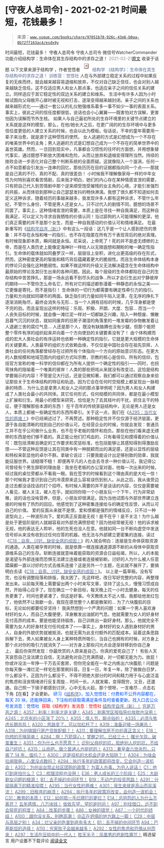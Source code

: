 # [守夜人总司令] - 2021-02-21 时间最短，花钱最多！

> 来源：[`www.yuque.com/books/share/97051b78-926c-43e6-b0aa-0b72ff163ac4/esdx9y`](https://www.yuque.com/books/share/97051b78-926c-43e6-b0aa-0b72ff163ac4/esdx9y)

<ne-p id="520f42f3293818f927861ebbd5b15da4_p_0" data-lake-id="520f42f3293818f927861ebbd5b15da4_p_0"><ne-text id="ub6354a22" style="color: rgb(51, 51, 51);">时间最短，花钱最多！</ne-text></ne-p> <ne-p id="49f6926be0663fbf214b72aaa2a55198" data-lake-id="49f6926be0663fbf214b72aaa2a55198"><ne-text id="ub7c2dcb2" ne-fontsize="14">守夜人总司令</ne-text></ne-p> <ne-p id="d8d913e795cba1b2224b5e2e4120ab5f" data-lake-id="d8d913e795cba1b2224b5e2e4120ab5f"><ne-text id="ue07be6a9" ne-fontsize="14" ne-bold="true" style="color: rgb(51, 51, 51);">守夜人总司令</ne-text></ne-p> <ne-p id="763128bd373159924adbfe2606e46f77" data-lake-id="763128bd373159924adbfe2606e46f77"><ne-text id="u38b1e03e" ne-fontsize="14" style="color: rgb(51, 51, 51);">微信号</ne-text><ne-text id="u7d8222ac" ne-fontsize="14" style="color: rgb(51, 51, 51);">WatcherCommander</ne-text></ne-p> <ne-p id="a28a842533c4bd36121793c3878bc842" data-lake-id="a28a842533c4bd36121793c3878bc842"><ne-text id="ub8083f3a" ne-fontsize="14" style="color: rgb(51, 51, 51);">功能介绍</ne-text><ne-text id="u7a4c56ec" ne-fontsize="14" style="color: rgb(51, 51, 51);">结构学：生命体在其生存结构中的求存之道！</ne-text></ne-p> <ne-p id="ea6e54560db787b95a7b182a6e706076" data-lake-id="ea6e54560db787b95a7b182a6e706076"><ne-text id="ua639af38" style="color: rgb(140, 140, 140);">2021-02-21</ne-text>[<ne-text id="uf3b89cd2" ne-fontsize="14">原文</ne-text>](https://mp.weixin.qq.com/s?__biz=MzAxNDk1NjI2Mw==&mid=2247486457&idx=1&sn=eeb75bb960d69dc988779ae59269bbc7&chksm=9b8a2871acfda167b33b3d9ec4219ed8e813a94502f5d9aee599b666c5ef71bc6fd3732c1c1e&scene=27#wechat_redirect&cpage=0)</ne-p> <ne-p id="5b35c817d5c46c33af34b9963005e84b" data-lake-id="5b35c817d5c46c33af34b9963005e84b"><ne-text id="uaf5a77ee" style="color: rgb(51, 51, 51);">收录于话题</ne-text></ne-p> <ne-p id="6e03ac46a1d13d8caf7edd169e349031" data-lake-id="6e03ac46a1d13d8caf7edd169e349031"><ne-text id="u6d9fbb6d" ne-fontsize="14" style="color: rgb(51, 51, 51);">以下文章来源于结构学 ，作者觉悟者</ne-text></ne-p> <ne-p id="a1d5a993e1d1455157185f4e34620504" data-lake-id="a1d5a993e1d1455157185f4e34620504"><ne-card data-card-name="image" data-card-type="inline" id="PLAB4" ne-fontsize="14" data-event-boundary="card" style="color: rgb(87, 107, 149);">![](img/c86685a1ec243d38464089167071ac47.png)  <ne-p id="beb29f7239dc46f495f10d5261d2c6da" data-lake-id="beb29f7239dc46f495f10d5261d2c6da"><ne-text id="u8f5b0b98" style="color: rgb(87, 107, 149);">结构学</ne-text></ne-p> <ne-p id="4a36b0f7c68f5ac2ff3b111d423867df" data-lake-id="4a36b0f7c68f5ac2ff3b111d423867df"><ne-text id="u2e25efc3" style="color: rgb(87, 107, 149);">《结构学》：生命体在其生存结构中的求存之道！ 训练营：觉悟社</ne-text></ne-p> <ne-p id="29ea9a89da45823db2182fa77ff814c6" data-lake-id="29ea9a89da45823db2182fa77ff814c6"><ne-text id="uda61deea" style="color: rgb(51, 51, 51);">人在与外部建立稳定关系的过程中如果反复的无疾而终，就会越来越容易退缩和放弃，不仅对自己缺乏信任，也会对别人越来越缺乏信任。这不仅适应男人和女人那点事，也适应亲子之间的信任关系的建立。同样适应于其它稳定性的双边关系的建立和维系。</ne-text></ne-p> <ne-p id="ddd7dc38daf0115276d6eab81393ad5d" data-lake-id="ddd7dc38daf0115276d6eab81393ad5d"><ne-text id="u69cf312e" style="color: rgb(51, 51, 51);">生活中有许多人因为小时候试图向父母敞开心扉时被无视和打击，逐渐变得越来越封闭。亲子之间的关系也越来越形式化——通过一套公认的礼仪勉强维系着多一事不如少一事的表面关系。事实上，彼此之间的信任度都很低，说话也会小心翼翼——既害怕对方误解，更害怕因为误解而节外生枝。</ne-text></ne-p> <ne-p id="b38bbe695dbbf02709ce7ece1c4031b8" data-lake-id="b38bbe695dbbf02709ce7ece1c4031b8"><ne-text id="u438ee3cc" style="color: rgb(51, 51, 51);">如果人与自己最初所处的生存环境里的关键节点建立的关系就是这样的模型，那么，在他/她长大之后，在更广阔的的生存环境中与更多信任度更低的人建立关系的时候，也会以此为模板。俗话说，不幸的童年需要用一辈子来治愈，就是源于这种惯性的使然。</ne-text></ne-p> <ne-p id="99482d9eb287465186df1d87ea4cc8f3" data-lake-id="99482d9eb287465186df1d87ea4cc8f3"><ne-text id="uf558ce42" ne-bold="true" style="color: rgb(51, 51, 51);">女人逃避的方式是幻想成为一个不存在的唯美世界中的主角；男人逃避的方式是幻想自己成为一个不存在的简单世界中的盖世英雄。然而，一旦回到现实中，凡事都会习惯性的往坏的方面想，并用想象替代事实，通过臆想不断放大困难和危险，从而让放弃和退缩变得理所当然。持续的挫败会进一步恶化对自己整个判断系统的全面质疑。这就像陷入一个漩涡，任何一点不如意都会引发出一连串的回忆，那些历历在目的证据都指向同一个点——那就是自己真的不行、真的不配、真的很差劲！</ne-text></ne-p> <ne-p id="7609090696c1e068636d1241b88be163" data-lake-id="7609090696c1e068636d1241b88be163"><ne-text id="ud5ea503d" style="color: rgb(51, 51, 51);">小时候我不理解像家母一样的中年女性为何特别喜欢看苦情剧，后来我才明白，她们的内心存在某种情感宣泄的需要，只有把自己代入到苦情剧中那个逆来顺受饱受摧残的女主角的心境，才能引发强烈的共振，从而体验到那种让自己瑟瑟发抖的畅快淋漓。我想了很久都不知道如何去定义这种诉求，随着经历的事越来越多，我发现许多人都有这种诉求，不管什么年纪，不管什么身份，不管是男人还是女人。只不过代入的剧情不同，臆想的场景不同罢了。事实上，这种情绪宣泄的需要，本质上是在寻找一种自我满足，而这种自我满足，可以定义为寻求自我牺牲的价值认同！当过舔狗的人可能理解的更深，他们真正需要的并不是那个女生，而是一种自我感动的价值认可和情绪满足。</ne-text></ne-p> <ne-p id="70c5f7a09a3d370cd16f21eb15ba3517" data-lake-id="70c5f7a09a3d370cd16f21eb15ba3517"><ne-text id="u3a9c47f8" style="color: rgb(51, 51, 51);">在最新重写的《</ne-text>[<ne-text id="u927bef94" style="color: rgb(87, 107, 149);">结构学自序（新）</ne-text>](http://mp.weixin.qq.com/s?__biz=MzIzMDYwOTM0Mg==&mid=2247485283&idx=1&sn=aa2b8554b8e5040f8f959636feaa06a3&chksm=e8b19fb2dfc616a430aa381b8da0815311244e694a69809cd92d0602ac34cfe5f1f419b3745e&scene=21#wechat_redirect)<ne-text id="u1076a865" style="color: rgb(51, 51, 51);">》中有这么一段话：</ne-text><ne-text id="ub0dad993" style="color: rgb(47, 48, 52);">这几乎是一个让人感到悲伤的景象：并不存在永恒和唯一的指引，也不存在隐匿在所有万千表现背后的绝对真理。有时候现象即本质，瞬间就是永恒。尼采说，上帝死了！死的并不是虚无缥缈的上帝，而是在人类历史上能像定海神针一样给人以无限遐想和期盼的唯一确定性指引。生命体的载体就如同叠罗汉一样，层层往上垒积，进化出更高级的存在形式，然而，这种密度更高的智能和精巧背后蕴藏着更大的脆弱性。而且生命体结构本身的悖论只会强化这种脆弱性。如果不做这样的升级又无法解决蕴含在生命体结构中最原始的悖论及其衍生出来的各种问题。因此，每个层级的生命体都陷在自己的生存结构中苦苦挣扎，那是一场永远看不到尽头的战争…所以才会衍生出对宁静彼岸的期待——不管你怎么命名它，所有对它的描述都弥漫着一种静态的永恒之美——它更像是寄托，而不是指引！</ne-text></ne-p> <ne-p id="e6d506d2973863a028ff68c79f2023f0" data-lake-id="e6d506d2973863a028ff68c79f2023f0"><ne-text id="u7a605c70" style="color: rgb(47, 48, 52);">生命体的一切行为都需要有确定性牵引力的指引。力量和方向就如同硬币的两面。缺乏指引的力量如同牛陷入泥潭，在无序的挣扎下逐渐消耗殆尽，最终会消失与无形… 当一个人拥有目标的时候，几乎浑身都是使不完的劲。而且呈现出这样的特征：乐观、积极、开朗、大度、包容… 而当一个人丧失目标的时候，就会像一滩烂泥一样对一切都缺乏兴趣，陷入一种颓废、懒散且暮气沉沉的状态，就如同废弃的旧房子潮湿的角落里的一堆发霉的杂物散发着让人退避三舍的腐烂气息… 人还是那个人，既没有缺胳膊也没有少腿，但那个能把整个零件有序的组织起来并向着一个方向使劲的关键要素没有了！</ne-text></ne-p> <ne-p id="fbc8937012ce51a117a4e32c6b2c3698" data-lake-id="fbc8937012ce51a117a4e32c6b2c3698"><ne-text id="u86f143f2" style="color: rgb(51, 51, 51);">由个体构建而成的宏大人类社会的有序运转也依赖一种确定性的指引，它就是更大规模的生命体的关键要素。人类最早的组织方式依赖血缘，不仅仅是中国社会存在祖先崇拜，人类社会的任何角落都曾经存在过把所有个体指向一个方向的原始意识形态。在更大的人数规模和地域范围内的组织方式叫宗教，宗教的核心是信仰。所有的信仰，包括官方宣称的唯一科学的信仰都在为所有人提供一个确定性的指引——同时，也拐弯抹角的隐喻着一个唯美的彼岸！人类的那些把戏从来就没有改变过。这恰是结构学要揭示的内容！不管是见大行远，还是见微知著，我们都可以通过观察自身来验证那些关于生命体结构的特征和轨迹。因为它会在任何时空规模上都呈现出一脉相承的特质…</ne-text></ne-p> <ne-p id="4b03f561aaccefad15aa3e3de5374a06" data-lake-id="4b03f561aaccefad15aa3e3de5374a06"><ne-text id="u7b1a5e2d" style="color: rgb(51, 51, 51);">为什么总是拿男人和女人之间的那点事举例呢？因为男人和女人构建成了人类社会最小的共同体。其它任何形式，任何规模的共同体，都是在最小模型上扩展和衍生。用最小的模型来研究，恰恰是为了去其枝叶的干扰，抓住主干的特征，便于理解那些本源的东西！</ne-text></ne-p> <ne-p id="797bd9d6e3f67d55a2c917436f36c4ea" data-lake-id="797bd9d6e3f67d55a2c917436f36c4ea"><ne-text id="ub7fd1bc1" style="color: rgb(51, 51, 51);">在千百年的传统家庭结构中，无论是男人还是女人，本质上都被一些确定性的东西所牵引。关于这一点，我们在《</ne-text>[<ne-text id="u70b80114" style="color: rgb(87, 107, 149);">A295：当代女性的两难！</ne-text>](http://mp.weixin.qq.com/s?__biz=MzIzMDYwOTM0Mg==&mid=2247484854&idx=1&sn=6851afe306f7b89d23728018ea32b7f2&chksm=e8b19d67dfc61471955b15021ac11c5fff9f1607977e9df1bd2bbfabc2deb3dea5c98e369c55&scene=21#wechat_redirect)<ne-text id="u2558b89f" style="color: rgb(51, 51, 51);">》中已经阐述过了，不再赘述。那种稳定性并不仅仅源于经济层面，更源于各自能清晰的找到自己的价值认可。在经营企业的时候，你就会发现：普通员工并不在乎公司做什么业务，也不在乎老板的情怀和抱负。那些在他们看来虚无缥缈的东西是他们够不着的。真正能让他们打鸡血的，只有看得见和摸得着的价值认可：既包括清晰且确定的工作要求和奖惩标准，也包括能够让其感知得到得激励反馈——不管这种反馈是让其在同类中有一种脱颖而出的满足感，还是以显性的层级和特权来彰显他的卓尔不群。拿破仑说过：只要我能设计出足够别致的勋章，我就能征服世界。话糙理不糙！</ne-text></ne-p> <ne-p id="6dac3b298c4a2fe937c1e6311eff421e" data-lake-id="6dac3b298c4a2fe937c1e6311eff421e"><ne-text id="udc148be6" style="color: rgb(51, 51, 51);">即便再平凡的人也会去寻求一种价值认可。我记得公司曾经有个男生辞职的理由是：我坐在老板的办公室对面，他每一次出来的时候，经过我的桌位旁都从不看我一眼。我在签字的时候看到这个理由真的是大吃一惊！那个时候我才意识到自己的冷漠原来这么容易误伤到别人。从此之后，我从谁旁边走过去都没话找话的打个招呼。有时候人需要的并不是谈话的内容，仅仅是需要被人看见，被人关注，被人在乎。就如同你陪一个小朋友玩一个下午，行为非常幼稚，说的话也没啥营养，但是，小朋友却很满足。因为当他试图与外部世界建立连接的时候有了热烈的回应。他感觉到了这种密集连接给与的确定性反馈，从而认可自己的价值。</ne-text></ne-p> <ne-p id="76cccc1559739289880e68bfc82ddd55" data-lake-id="76cccc1559739289880e68bfc82ddd55"><ne-text id="udcfd21df" style="color: rgb(51, 51, 51);">爱的反面从来就不是恨，爱和恨都是强烈的情绪反应，只不过一种波型向上，一种波形向下。爱的真正反面是无视！是不在乎！是不关注！为什么越是处于更低阶层的人就越容易对外部充满愤怒呢？因为他经常被无视！他的诉求被无视，他的表达无人聆听，他的生死也没人在意。他就如同一台不断向虚空中发送信号却从来没有收到过任何应答的机器。他无法与外部建立更密集的连接。读过《</ne-text>[<ne-text id="u872ef69d" style="color: rgb(87, 107, 149);">C18：自卑、讨好、缺安全感的成因！</ne-text>](http://mp.weixin.qq.com/s?__biz=MzIzMDYwOTM0Mg==&mid=2247485189&idx=1&sn=5714d52391f1241d0235bb56c0b09a85&chksm=e8b19fd4dfc616c2059b4c7ecd4575ba9f4810f8559aa5c752d84f4ac8df4c1d6f2381d83389&scene=21#wechat_redirect)<ne-text id="uf19fc69b" style="color: rgb(51, 51, 51);">》的人就会明白：连接是生命体获取资源的通道。人类在被孕育的时候，就是依靠一根连接通道源源不断的从母体中获取资源维系自己的生存。斩断连接就意味着能获取的资源会日益枯竭，所以，人的本能是渴望与外部连接而恐惧无法建立连接或者连接被斩断。讨好的人为什么被人任意蹂躏都一直以讨好的方式去维系连接？这是另外一个主题，在此就不展开了，要搞明白去读《</ne-text>[<ne-text id="uc4f50722" style="color: rgb(87, 107, 149);">C18：自卑、讨好、缺安全感的成因！</ne-text>](http://mp.weixin.qq.com/s?__biz=MzIzMDYwOTM0Mg==&mid=2247485189&idx=1&sn=5714d52391f1241d0235bb56c0b09a85&chksm=e8b19fd4dfc616c2059b4c7ecd4575ba9f4810f8559aa5c752d84f4ac8df4c1d6f2381d83389&scene=21#wechat_redirect)<ne-text id="u360f5b0a" style="color: rgb(51, 51, 51);">》。</ne-text></ne-p> <ne-p id="969544f0c748f26dc34942ebc0498689" data-lake-id="969544f0c748f26dc34942ebc0498689"><ne-text id="u81dacf01" style="color: rgb(51, 51, 51);">以上是一篇草稿，没有写完，也没有调整段落和排版，我太困了。先这样吧，改日写好完整的内容，再整理发出来。以前每天晚上需要留出两个小时来写文章，坚持了这么久，慢慢习惯成自然，开始得心应手了。现在确立一个新目标，每天晚上花一小时去健身。每天的任务更重了，时间也更紧凑了，但这是好事。今天教练太不近人情，我都给他发红包了，他依然不让我歇一会，我现在感觉整个人都是散架的… 为了六块腹肌的目标，无论如何都要咬牙坚持！</ne-text></ne-p> <ne-p id="14e2a0ecbc5a6ff1a21a3d820a859a29" data-lake-id="14e2a0ecbc5a6ff1a21a3d820a859a29"><ne-text id="ue4b5e9da" style="color: rgb(51, 51, 51);">我突然想到一个严肃的问题：如果一个男人喜欢身材好的女人，而自己大腹便便，浑身散发出油腻的气息。他就需要为女人的好身材支付高昂的成本。要是他能坚持锻炼，自己训练出一副好身材。那么，他就完全不需要为女人的好身材支付任何成本了——事实上，身材好的女人遇到身材好的男人，自身的外貌优势就被抵消，也就无需为此支付额外的匹配成本。延着这条思路拆解下去，男人如果被女人身上某种特质所吸引，当自己也拥有的时候，对方身上那个点对你的吸引力就消失了——对方身上那些闪光点会逐渐转移到你自己身上， 最后你突然发现：你最欣赏的人原来是自己，你真的爱死自己了！</ne-text></ne-p> <ne-p id="6bd9e11d0e43f90e122e0c2423205628" data-lake-id="6bd9e11d0e43f90e122e0c2423205628"><ne-text id="ud2435b4b" style="color: rgb(51, 51, 51);">有些人天天哀怨自己没法建立自信，无法避免对自己充满质疑，对一切都无能为力。放屁！你或许没法一年挣一千万去买套房，但你完全能在一年之内练出六块腹肌！问题是你每天像一滩烂泥一样宅在那里刷抖音。日复一日，年复一年，除了做做白日梦，什么都没干。正因为什么都没干，不得不把绝大部分的时间和精力用于与心底泛滥的焦虑和沮丧情绪进行反复周旋… 时间一长，人就发霉，变得既穷，又丑，还邋遢。自己照一下镜子都感到讨厌，心中无名火起，那个恨呀，一言难尽…</ne-text></ne-p> <ne-p id="405d095419b2c75eac0449700beded61" data-lake-id="405d095419b2c75eac0449700beded61"><ne-text id="u19012ac4" ne-fontsize="13" style="color: rgb(53, 53, 53);">点击右下角【</ne-text><ne-text id="ude6f3a84" ne-fontsize="13" ne-bold="true" style="color: rgb(53, 53, 53);">在看</ne-text><ne-text id="u0b195fd5" ne-fontsize="13" style="color: rgb(53, 53, 53);">】才会更新。</ne-text></ne-p> <ne-p id="bf0fac99e9661e8765f49a3eca83863d" data-lake-id="bf0fac99e9661e8765f49a3eca83863d"><ne-text id="u91194380" ne-bold="true" style="color: rgb(0, 82, 255);">研习《</ne-text>[<ne-text id="u93912839" ne-bold="true" style="color: rgb(87, 107, 149);">结构学</ne-text>](https://mp.weixin.qq.com/mp/appmsgalbum?action=getalbum&album_id=1318317199878225920&__biz=MzAxNDk1NjI2Mw==#wechat_redirect)<ne-text id="u883a076b" ne-bold="true" style="color: rgb(0, 82, 255);">》，加入觉悟社：付费和不公开内容都在，每天 20 块，还能挣回来，下注标的获取需满足条件及时查看更新。</ne-text><ne-text id="uc7e00412" style="color: rgb(0, 82, 255);">找入口去公众号发消息：觉悟社 </ne-text></ne-p> <ne-p id="8cdc04232911593220731cae7a4afd2d" data-lake-id="8cdc04232911593220731cae7a4afd2d"><ne-text id="u76eacc28" ne-fontsize="13" style="color: rgb(255, 0, 0);">获取《结构学》发消息</ne-text><ne-text id="ue904eddf" ne-fontsize="13" ne-bold="true" style="color: rgb(255, 0, 0);">：觉悟社</ne-text></ne-p>  <ne-p id="403ea4b7c4c77bb8dea01873222ae7a9" data-lake-id="403ea4b7c4c77bb8dea01873222ae7a9"><ne-card data-card-name="image" data-card-type="inline" id="WxPWk" ne-fontsize="13" data-event-boundary="card" style="color: rgb(53, 53, 53);"><ne-p id="5ffceeeac7d6fae479c8196697ff668b" data-lake-id="5ffceeeac7d6fae479c8196697ff668b">[<ne-text id="u838700eb" ne-fontsize="13" ne-bold="true" style="color: rgb(87, 107, 149);">结构学自序（新）！</ne-text>](http://mp.weixin.qq.com/s?__biz=MzIzMDYwOTM0Mg==&mid=2247485283&idx=1&sn=aa2b8554b8e5040f8f959636feaa06a3&chksm=e8b19fb2dfc616a430aa381b8da0815311244e694a69809cd92d0602ac34cfe5f1f419b3745e&scene=21#wechat_redirect)</ne-p> <ne-p id="2c32c5d5f27a613325a1bd22156e9977" data-lake-id="2c32c5d5f27a613325a1bd22156e9977">[<ne-text id="ucde84201" style="color: rgb(87, 107, 149);">穷是万恶之源！</ne-text>](http://mp.weixin.qq.com/s?__biz=MzAxNDk1NjI2Mw==&mid=2247483823&idx=1&sn=e54ebe9891b302dc0bf1815c76ccf8b7&chksm=9b8a2227acfdab31a05e273addd9159d4b8263d58d3c58bf214841c8189157519719c3427306&scene=21#wechat_redirect)</ne-p> <ne-p id="b94f9377649d5bf671a7e7e3e227b124" data-lake-id="b94f9377649d5bf671a7e7e3e227b124">[<ne-text id="uae93a105" ne-bold="true" style="color: rgb(87, 107, 149);">A357：利率！利率才是关键！</ne-text>](http://mp.weixin.qq.com/s?__biz=MzIzMDYwOTM0Mg==&mid=2247485288&idx=1&sn=4b9b12c3bc11bdcfd2529edd9ab9a92a&chksm=e8b19fb9dfc616afff8c46c46c2a61dea179cdd40a67ed931cae9d2762948e1ee2359d4037b5&scene=21#wechat_redirect)</ne-p> <ne-p id="d9753ef2fd93b5b6ba5edc7130f3a0a5" data-lake-id="d9753ef2fd93b5b6ba5edc7130f3a0a5">[<ne-text id="u5016445b" ne-bold="true" style="color: rgb(87, 107, 149);">A345：剥离学区按指导价放款也没用！</ne-text>](http://mp.weixin.qq.com/s?__biz=MzAxNDk1NjI2Mw==&mid=2247486423&idx=1&sn=fe13a25eaba3135eb66788ded8037172&chksm=9b8a285facfda14950c9de05bc894fdf044d6bfe8e2487657ba2fb28d8a9ba7669e265f9f905&scene=21#wechat_redirect)</ne-p> <ne-p id="c42ac5fb7375445e185276acaa3adc2f" data-lake-id="c42ac5fb7375445e185276acaa3adc2f">[<ne-text id="ua3f52acf" ne-fontsize="13" ne-bold="true" style="color: rgb(87, 107, 149);">A245：北京有的小区涨了 20%！</ne-text>](http://mp.weixin.qq.com/s?__biz=MzIzMDYwOTM0Mg==&mid=2247485265&idx=1&sn=f4bce6f07805cba2db3a1a806215e45c&chksm=e8b19f80dfc616966666979063f2c9fce9fe20308538607cf90eac74f0db85c9adf79299f4b8&scene=21#wechat_redirect)</ne-p> <ne-p id="12eb74390523e15b68eb8935e57a6ec8" data-lake-id="12eb74390523e15b68eb8935e57a6ec8">[<ne-text id="u0b9434b6" ne-bold="true" style="color: rgb(87, 107, 149);">A355：情人节，聊点俗的！</ne-text>](http://mp.weixin.qq.com/s?__biz=MzAxNDk1NjI2Mw==&mid=2247486442&idx=1&sn=2ed76ec8cb69dfe51023fb4f426eeb51&chksm=9b8a2862acfda17469215d16d6bfa7210211dfb0cf4418774fc0ea014de0f6184c9b01b82f70&scene=21#wechat_redirect)</ne-p> <ne-p id="5a2f6881ed10d0ccae02871609169e1e" data-lake-id="5a2f6881ed10d0ccae02871609169e1e">[<ne-text id="u4b1cc52f" ne-bold="true" style="color: rgb(87, 107, 149);">A335：必须与焦虑长期共存！</ne-text>](http://mp.weixin.qq.com/s?__biz=MzIzMDYwOTM0Mg==&mid=2247485165&idx=1&sn=f3f0957c63fa549b288f00c8b117162e&chksm=e8b19e3cdfc6172a188000afd2b522144a04ba774169824cad2067d93b5365537ff0644f6b9f&scene=21#wechat_redirect)</ne-p> <ne-p id="5a2e8e7e6adf18cff15c1ae1abed44c5" data-lake-id="5a2e8e7e6adf18cff15c1ae1abed44c5">[<ne-text id="u23124bf9" ne-bold="true" style="color: rgb(87, 107, 149);">A320：思路变了，可以加杠杆了！</ne-text>](http://mp.weixin.qq.com/s?__biz=MzIzMDYwOTM0Mg==&mid=2247485041&idx=1&sn=add2174fa42806f885a456a072ee4fee&chksm=e8b19ea0dfc617b6734e013f780112fdd88f28ad5312ce423fea1d75da4c3757660dab175208&scene=21#wechat_redirect)</ne-p> <ne-p id="7c214d0ce064afc84cda069b05b9855b" data-lake-id="7c214d0ce064afc84cda069b05b9855b">[<ne-text id="u96c157ec" style="color: rgb(87, 107, 149);">A319：准备迎接一场屠杀！</ne-text>](http://mp.weixin.qq.com/s?__biz=MzIzMDYwOTM0Mg==&mid=2247485036&idx=1&sn=ff52df7559e0a6ed8230922ebd2af71a&chksm=e8b19ebddfc617ab0eca4ed1a66c5227d328155954d6704be456950fb3926e59e5288f7877cf&scene=21#wechat_redirect)</ne-p> <ne-p id="1034a43f729790087986fc34d3fbc58f" data-lake-id="1034a43f729790087986fc34d3fbc58f">[<ne-text id="u0b420b4c" ne-bold="true" style="color: rgb(87, 107, 149);">A318：为何搞银行房产贷款配额？！</ne-text>](http://mp.weixin.qq.com/s?__biz=MzIzMDYwOTM0Mg==&mid=2247485031&idx=1&sn=c4af23061445755fdb12f1196c108b1d&chksm=e8b19eb6dfc617a015821fd94ff2d8f51a2cb8fb456ddd907206b615bf3240c1597d3618609c&scene=21#wechat_redirect)</ne-p> <ne-p id="00a75fd8748f45a221ecef7fa452d3cb" data-lake-id="00a75fd8748f45a221ecef7fa452d3cb">[<ne-text id="u15c69c59" ne-bold="true" style="color: rgb(87, 107, 149);">A311：要理解住房不炒的真正含义！</ne-text>](http://mp.weixin.qq.com/s?__biz=MzIzMDYwOTM0Mg==&mid=2247484959&idx=1&sn=090583ec50bfd9febec1de463c2672f6&chksm=e8b19ecedfc617d8629080f6745c8de013cfe875de26eef6767b2d5c10782650223ed15f807b&scene=21#wechat_redirect)</ne-p> <ne-p id="970e8733b03ca2a877e1344180fe1f87" data-lake-id="970e8733b03ca2a877e1344180fe1f87">[<ne-text id="ue7788607" style="color: rgb(87, 107, 149);">E18：你想的不够简单！</ne-text>](http://mp.weixin.qq.com/s?__biz=MzIzMDYwOTM0Mg==&mid=2247484775&idx=1&sn=2a8e810e281cd7fe5a4db49002b193d2&chksm=e8b19db6dfc614a0e3360f0d54949c40138c27b184c114a44feaa394bd4400073dbbedf6a049&scene=21#wechat_redirect)</ne-p> <ne-p id="34dce8d8223553cc6d56ab8f1e499ba6" data-lake-id="34dce8d8223553cc6d56ab8f1e499ba6">[<ne-text id="u12deac1f" style="color: rgb(87, 107, 149);">A284：啊！万箭穿心！</ne-text>](http://mp.weixin.qq.com/s?__biz=MzAxNDk1NjI2Mw==&mid=2247486135&idx=1&sn=e950149b9b9147e9199cfc6093605950&chksm=9b8a293facfda029419b911d4b4fa91c73bbaf695b206df2cf15124d843f4bf4b80673baa394&scene=21#wechat_redirect)</ne-p> <ne-p id="52c24fd2232f845eeea42b2befbead97" data-lake-id="52c24fd2232f845eeea42b2befbead97">[<ne-text id="uf17aa2fb" ne-bold="true" style="color: rgb(87, 107, 149);">梦醒之时，已经三十！</ne-text>](http://mp.weixin.qq.com/s?__biz=MzIzMDYwOTM0Mg==&mid=2247484378&idx=1&sn=e3a058584a13d7a5267315113964280d&chksm=e8b19b0bdfc6121df4af4b77d2d826fd0f4132ccfdee48132ce8cf86eb1ba45b898be83d1dc7&scene=21#wechat_redirect)</ne-p> <ne-p id="3018dc770d8baa2e3ac54204062ff436" data-lake-id="3018dc770d8baa2e3ac54204062ff436">[<ne-text id="u8052c672" ne-bold="true" style="color: rgb(87, 107, 149);">曙光乍现，破茧重生！</ne-text>](http://mp.weixin.qq.com/s?__biz=MzAxNDk1NjI2Mw==&mid=2247486294&idx=1&sn=be44736a53c7548cbf498c01a2bb7f09&chksm=9b8a28deacfda1c8e4e0697d35dc6ec4f2a2c67d403892eb69390a9af93a54f6a576d7bbf08c&scene=21#wechat_redirect)</ne-p> <ne-p id="1d5621d52330c4d28975a0357618517b" data-lake-id="1d5621d52330c4d28975a0357618517b">[<ne-text id="u1f95c168" style="color: rgb(87, 107, 149);">A351：你为什么也不愿意？！</ne-text>](http://mp.weixin.qq.com/s?__biz=MzIzMDYwOTM0Mg==&mid=2247485242&idx=1&sn=f4a01a5936322120b0b158f225bc78de&chksm=e8b19febdfc616fd2eb1558a3b7c748ecc497a3af00aec5b5c5ca8042cc52eb7d0af7befa399&scene=21#wechat_redirect)</ne-p> <ne-p id="da82909190afda04f169c15457ff32f5" data-lake-id="da82909190afda04f169c15457ff32f5">[<ne-text id="uadeea554" ne-bold="true" style="color: rgb(87, 107, 149);">识别父母挖的坑，拒绝别人挖的坑，不给自己挖坑！</ne-text>](http://mp.weixin.qq.com/s?__biz=MzAxNDk1NjI2Mw==&mid=2247486426&idx=1&sn=8707934ad2fe2f8017d6b7810fd61c17&chksm=9b8a2852acfda1441fded7bab2456dd2493073ad3e5d541e1080d1739879b86c25a3a61df79a&scene=21#wechat_redirect)</ne-p> <ne-p id="84685d4914b1c383fb7baa90ca4442a1" data-lake-id="84685d4914b1c383fb7baa90ca4442a1">[<ne-text id="ub0e0eff2" ne-bold="true" style="color: rgb(87, 107, 149);">A315：认命吧，做个普通人也挺好的！</ne-text>](http://mp.weixin.qq.com/s?__biz=MzIzMDYwOTM0Mg==&mid=2247485008&idx=1&sn=bcaf70c42d4676c8f69de9f9ead1e495&chksm=e8b19e81dfc617973ba40200519407186760e32843fc6f379020da6160b0ba89870dadcae5fa&scene=21#wechat_redirect)</ne-p> <ne-p id="7cf96298e96a13288d31a9104fff9995" data-lake-id="7cf96298e96a13288d31a9104fff9995">[<ne-text id="u15ed7ec7" ne-bold="true" style="color: rgb(87, 107, 149);">A313：秦皇奋六世余烈，只爽了 14 年，值吗？！</ne-text>](http://mp.weixin.qq.com/s?__biz=MzIzMDYwOTM0Mg==&mid=2247484982&idx=1&sn=c788144715447f1d1706d11032606236&chksm=e8b19ee7dfc617f122722185bea3af2753d3c810cdae1f8c6e5189fb69afc7b28093e7466cfd&scene=21#wechat_redirect)</ne-p> <ne-p id="b7f7e9755d6576a3d368f87958648fb1" data-lake-id="b7f7e9755d6576a3d368f87958648fb1">[<ne-text id="u3698faf3" ne-bold="true" style="color: rgb(87, 107, 149);">A300：这是投机的大机会还是大陷阱？！</ne-text>](http://mp.weixin.qq.com/s?__biz=MzIzMDYwOTM0Mg==&mid=2247484882&idx=1&sn=b103029f41e3aede94e1a45d035cd9ac&chksm=e8b19d03dfc614153863f37ca3f9204b451e2c02ad5ca8680c120e2458e628e5329c76b2d42c&scene=21#wechat_redirect)</ne-p> <ne-p id="adc6b7d41650f41035e640913b4c18d3" data-lake-id="adc6b7d41650f41035e640913b4c18d3">[<ne-text id="ubf505f2d" ne-bold="true" style="color: rgb(87, 107, 149);">A304：为啥会拉闸限电，心里没点数吗？</ne-text>](http://mp.weixin.qq.com/s?__biz=MzIzMDYwOTM0Mg==&mid=2247484921&idx=1&sn=0f74dcad5b3cecf8e438493543b5457e&chksm=e8b19d28dfc6143eb8a9bdcdc8a57259580a9267ecea4e54032b9a803540f314e3c6a3cb50ca&scene=21#wechat_redirect)</ne-p> <ne-p id="55db2ee03865b7ac62bde6360e99df23" data-lake-id="55db2ee03865b7ac62bde6360e99df23">[<ne-text id="u1751e079" ne-bold="true" style="color: rgb(87, 107, 149);">A294：执行多年的政策即将改变，它会创造一波机会！</ne-text>](http://mp.weixin.qq.com/s?__biz=MzIzMDYwOTM0Mg==&mid=2247484849&idx=1&sn=5485cd1d6c511e883e25b0c7dd9e2e3e&chksm=e8b19d60dfc614764ffc8405dccf5b8120b31988f3c1cee74e384c06f0e39c3c81bef8263c3d&scene=21#wechat_redirect)</ne-p> <ne-p id="81c6c5601507714a1e9671699236818e" data-lake-id="81c6c5601507714a1e9671699236818e">[<ne-text id="u0cc23215" ne-bold="true" style="color: rgb(87, 107, 149);">A302：为何出台禁止社区团购的政策？</ne-text>](http://mp.weixin.qq.com/s?__biz=MzIzMDYwOTM0Mg==&mid=2247484904&idx=1&sn=3b711f9bc2c47ba0ba432cf47d5832fb&chksm=e8b19d39dfc6142f8524aba7d5a15c694c1e25c19e2e662f6773219ace93c7354adf6878e54f&scene=21#wechat_redirect)</ne-p> <ne-p id="f221dd815ee486c476836724a59b5042" data-lake-id="f221dd815ee486c476836724a59b5042">[<ne-text id="u38de89cf" ne-bold="true" style="color: rgb(87, 107, 149);">为富人办事，为穷人说话！</ne-text>](http://mp.weixin.qq.com/s?__biz=MzIzMDYwOTM0Mg==&mid=2247484462&idx=1&sn=195ebab17907fba73c69ae7a11bc40ad&chksm=e8b19cffdfc615e9b2f88327d492813afa3656859f4d67a6d831ac1cf684a54b760a8b8edcd6&scene=21#wechat_redirect)</ne-p> <ne-p id="7c4f372364c41e1ebead72abe1a8bddc" data-lake-id="7c4f372364c41e1ebead72abe1a8bddc">[<ne-text id="u2d174db6" style="color: rgb(87, 107, 149);">C1：他们到底怕什么？</ne-text>](http://mp.weixin.qq.com/s?__biz=MzAxNDk1NjI2Mw==&mid=2247483898&idx=1&sn=1b0a50386e9e89d2750dec717236f0aa&chksm=9b8a2272acfdab64235b35ee5e91b8cac6172144207251636e1345fc570aa1601f59eff7f442&scene=21#wechat_redirect)</ne-p> <ne-p id="547c7df6abcc36875dc119306333a5d9" data-lake-id="547c7df6abcc36875dc119306333a5d9">[<ne-text id="ua33a5a75" style="color: rgb(87, 107, 149);">C3：梳理流程也没用！</ne-text>](http://mp.weixin.qq.com/s?__biz=MzAxNDk1NjI2Mw==&mid=2247483989&idx=1&sn=ee70dacfd980f041379d91ae947ece44&chksm=9b8a21ddacfda8cb28bf62d6f53531e8a8ebce2de96396e50ec7e7e144fffe502ec6faee3415&scene=21#wechat_redirect)</ne-p> <ne-p id="426fab043c3d1b6398da3f1b9be50baa" data-lake-id="426fab043c3d1b6398da3f1b9be50baa">[<ne-text id="u2b9ce1e2" style="color: rgb(87, 107, 149);">E36：男人成长的三个阶段！</ne-text>](http://mp.weixin.qq.com/s?__biz=MzIzMDYwOTM0Mg==&mid=2247484322&idx=1&sn=c300d9466951d36645128c5167ca5934&chksm=e8b19b73dfc61265dde1bb437a9945db0c1d9c7fe1cbffe1feec995c9dde8a6eb99272dc86a9&scene=21#wechat_redirect)</ne-p> <ne-p id="de156d119aa82ef4d8267eea300a6b6a" data-lake-id="de156d119aa82ef4d8267eea300a6b6a">[<ne-text id="uab95c095" style="color: rgb(87, 107, 149);">E25：大龄剩女问题的根源！</ne-text>](http://mp.weixin.qq.com/s?__biz=MzIzMDYwOTM0Mg==&mid=2247484587&idx=1&sn=3335cb9dd973ae9f9c9279a0388bbe33&chksm=e8b19c7adfc6156c752a5edad793fc1d8db424d6b609ce62f26f78537b3b41e83ea47aca2929&scene=21#wechat_redirect)</ne-p> <ne-p id="5afdce1a948c303c7f760f7065e8f4c4" data-lake-id="5afdce1a948c303c7f760f7065e8f4c4">[<ne-text id="u2fdee4eb" style="color: rgb(87, 107, 149);">B1：去不掉的中间环节！</ne-text>](http://mp.weixin.qq.com/s?__biz=MzIzMDYwOTM0Mg==&mid=2247483903&idx=1&sn=e8a21cb816d6a27d869f81463805a208&chksm=e8b1992edfc610380f54d91f9acc9844820c77ce8a5bcedb4f36372c406647f45fd2514a6a77&scene=21#wechat_redirect)</ne-p> <ne-p id="2f75a302b8ac7e7e7e0b8f76b0dd630a" data-lake-id="2f75a302b8ac7e7e7e0b8f76b0dd630a">[<ne-text id="udf40b875" ne-bold="true" style="color: rgb(87, 107, 149);">B19：不动产的投资思路！</ne-text>](http://mp.weixin.qq.com/s?__biz=MzIzMDYwOTM0Mg==&mid=2247484069&idx=1&sn=a13a6e590a21b27fd1356718b3a2dcd3&chksm=e8b19a74dfc613622b23c7233732cbb1d499c75f9b7ac3047cdeaee3a34eeae7d3b4871429f1&scene=21#wechat_redirect)</ne-p> <ne-p id="d04d7530bd4fe6835c0df257e50b2960" data-lake-id="d04d7530bd4fe6835c0df257e50b2960">[<ne-text id="u0a68f045" ne-bold="true" style="color: rgb(87, 107, 149);">A291：分层隔离下的精准投喂！</ne-text>](http://mp.weixin.qq.com/s?__biz=MzIzMDYwOTM0Mg==&mid=2247484828&idx=1&sn=e04894d9a01e37c8edb5562d2b0eaa19&chksm=e8b19d4ddfc6145b5803859c628b8b7c24083c66fff9e3a943e82d3e3b7b40a8bad9bed858f8&scene=21#wechat_redirect)</ne-p> <ne-p id="4dc2b8d428b959b1f5612fb12e0e86e2" data-lake-id="4dc2b8d428b959b1f5612fb12e0e86e2">[<ne-text id="u37628775" style="color: rgb(87, 107, 149);">A295：当代女性的两难！</ne-text>](http://mp.weixin.qq.com/s?__biz=MzIzMDYwOTM0Mg==&mid=2247484854&idx=1&sn=6851afe306f7b89d23728018ea32b7f2&chksm=e8b19d67dfc61471955b15021ac11c5fff9f1607977e9df1bd2bbfabc2deb3dea5c98e369c55&scene=21#wechat_redirect)</ne-p> <ne-p id="04553eab5b342974c59cd529afec2dd7" data-lake-id="04553eab5b342974c59cd529afec2dd7">[<ne-text id="u26095d0f" style="color: rgb(87, 107, 149);">A301：我生来就是高山而非溪流！</ne-text>](http://mp.weixin.qq.com/s?__biz=MzIzMDYwOTM0Mg==&mid=2247484895&idx=1&sn=241f68fd60c1b47239beef7573364ceb&chksm=e8b19d0edfc6141856def733b4a1fd20332b7083f1234182452387fcfe12cebb015db7bfbeec&scene=21#wechat_redirect)</ne-p> <ne-p id="fdc105e524f75351af920a5e8fa3fac6" data-lake-id="fdc105e524f75351af920a5e8fa3fac6">[<ne-text id="u7d8b0114" style="color: rgb(87, 107, 149);">A299：旧秩序的崩溃！</ne-text>](http://mp.weixin.qq.com/s?__biz=MzIzMDYwOTM0Mg==&mid=2247484889&idx=1&sn=164441f266273fb02e28029c851bdf6c&chksm=e8b19d08dfc6141e7411c30e887493e32cd32469a54ef3fb00e7ca437917b27458bc70db8616&scene=21#wechat_redirect)</ne-p> <ne-p id="f108408b159b66946f24daca30d5435c" data-lake-id="f108408b159b66946f24daca30d5435c">[<ne-text id="uc419a394" ne-bold="true" style="color: rgb(87, 107, 149);">A294：执行多年的政策将改变，会创造一波机会！</ne-text>](http://mp.weixin.qq.com/s?__biz=MzIzMDYwOTM0Mg==&mid=2247484849&idx=1&sn=5485cd1d6c511e883e25b0c7dd9e2e3e&chksm=e8b19d60dfc614764ffc8405dccf5b8120b31988f3c1cee74e384c06f0e39c3c81bef8263c3d&scene=21#wechat_redirect)</ne-p> <ne-p id="09a41ff6f891ca1657ddbde3d534f659" data-lake-id="09a41ff6f891ca1657ddbde3d534f659">[<ne-text id="u03de9b76" style="color: rgb(87, 107, 149);">C31：教育的本质！</ne-text>](http://mp.weixin.qq.com/s?__biz=MzAxNDk1NjI2Mw==&mid=2247484645&idx=1&sn=0c19e963af345ec0d157348555f45482&chksm=9b8a276dacfdae7bb43eb0602bf7d9fdc827d0675a7350f893c5b3b43986de58782355a2065d&scene=21#wechat_redirect)</ne-p> <ne-p id="9498b89d7d9385319d73bced575b66fb" data-lake-id="9498b89d7d9385319d73bced575b66fb">[<ne-text id="u3ef6c3b3" style="color: rgb(87, 107, 149);">E12：如何把一手烂牌打的更烂？</ne-text>](http://mp.weixin.qq.com/s?__biz=MzAxNDk1NjI2Mw==&mid=2247485371&idx=1&sn=8e848c21bdb42dbe2fb102617241b981&chksm=9b8a2433acfdad2560f3ff6bc23e4d9cee1b3ebd3e51aa48fa2b97224fe3303853cd6c664ee1&scene=21#wechat_redirect)</ne-p> <ne-p id="867f7f1a93f94e719497d63a09993221" data-lake-id="867f7f1a93f94e719497d63a09993221">[<ne-text id="u1a364df9" style="color: rgb(87, 107, 149);">E14：总抱怨的人为什么不离开？</ne-text>](http://mp.weixin.qq.com/s?__biz=MzIzMDYwOTM0Mg==&mid=2247484341&idx=1&sn=c266eb0136273f0b1219e0fd659daafc&chksm=e8b19b64dfc61272f157e1e17a76b2e83c6fd62a1beb78d60ea73a65463109b428cd9dd6ce7a&scene=21#wechat_redirect)</ne-p> <ne-p id="c3db709f044d93ffcefb5d7937adfa60" data-lake-id="c3db709f044d93ffcefb5d7937adfa60">[<ne-text id="u65c7d640" style="color: rgb(87, 107, 149);">五年感情，八万块钱！</ne-text>](http://mp.weixin.qq.com/s?__biz=MzIzMDYwOTM0Mg==&mid=2247484317&idx=1&sn=b22f9fb2e3c084e427a5e3e9895be99a&chksm=e8b19b4cdfc6125adf3ea3b0d2b72a121f38e8ba26e43abc48edff900327ce3e7464b944cafb&scene=21#wechat_redirect)</ne-p> <ne-p id="15aeb95499bc2bf257078019588dcc51" data-lake-id="15aeb95499bc2bf257078019588dcc51">[<ne-text id="u9d57b43d" ne-bold="true" style="color: rgb(87, 107, 149);">依依东望，望的是时间！</ne-text>](http://mp.weixin.qq.com/s?__biz=MzIzMDYwOTM0Mg==&mid=2247483860&idx=1&sn=b5b01ae82ff764ce2806251e3f2a809f&chksm=e8b19905dfc61013607735eb7782299c9a4d7a39a8b15a7b46182ef20eda3ffe9f6ed6337e1f&scene=21#wechat_redirect)</ne-p> <ne-p id="85c228653f43ffa8200ade3272ef26b6" data-lake-id="85c228653f43ffa8200ade3272ef26b6">[<ne-text id="u26bfd3ad" style="color: rgb(87, 107, 149);">A97：别找借口，远不到会猝死的程度！</ne-text>](http://mp.weixin.qq.com/s?__biz=MzAxNDk1NjI2Mw==&mid=2247484866&idx=1&sn=d93222730b1fd65cd31d270e54c91073&chksm=9b8a264aacfdaf5cf1d8eab64891b03e7b9966e887c9f512b7cb4a3f6cca04f1faa2c5da905d&scene=21#wechat_redirect)</ne-p> <ne-p id="85bf4c81078b9711855e663dc0e43343" data-lake-id="85bf4c81078b9711855e663dc0e43343">[<ne-text id="u42be9e73" style="color: rgb(87, 107, 149);">A84：改革的步骤！</ne-text>](http://mp.weixin.qq.com/s?__biz=MzIzMDYwOTM0Mg==&mid=2247484098&idx=1&sn=8a28fd5dce47b485ed38e4f3cfdb7d05&chksm=e8b19a13dfc61305fde13511d297aa1d6b59184825c7998f338e7d5f36742e3c06c717d78fe8&scene=21#wechat_redirect)</ne-p> <ne-p id="9b9057a577f150cb72e90464dd2acd16" data-lake-id="9b9057a577f150cb72e90464dd2acd16">[<ne-text id="uf8ff22a8" style="color: rgb(87, 107, 149);">A86：女神的错觉！</ne-text>](http://mp.weixin.qq.com/s?__biz=MzAxNDk1NjI2Mw==&mid=2247484733&idx=1&sn=fab22e8ab3f80b78dab3d4e2e2716bfb&chksm=9b8a26b5acfdafa374df83506e5086a573169362877918977c08490b4e9747c45c99d1266e7f&scene=21#wechat_redirect)</ne-p> <ne-p id="4dda4849fc01c62a3c398ffca26826d1" data-lake-id="4dda4849fc01c62a3c398ffca26826d1">[<ne-text id="ue5897398" style="color: rgb(87, 107, 149);">A87：一个时代的终结！</ne-text>](http://mp.weixin.qq.com/s?__biz=MzIzMDYwOTM0Mg==&mid=2247484106&idx=1&sn=89ac1e2a068a9114c08822ed3a6a9916&chksm=e8b19a1bdfc6130d67743acf04c384cd66fa3d13b83614a9b3d70edda3290e8af9765c31b7d7&scene=21#wechat_redirect)</ne-p> <ne-p id="029577e4c56da9b0e3d2db8cedc4913d" data-lake-id="029577e4c56da9b0e3d2db8cedc4913d">[<ne-text id="uf7d12758" ne-bold="true" style="color: rgb(87, 107, 149);">A100：跟你没关系，别瞎高潮！</ne-text>](http://mp.weixin.qq.com/s?__biz=MzAxNDk1NjI2Mw==&mid=2247484826&idx=1&sn=c2df87478a77eebf01085c7795424395&chksm=9b8a2612acfdaf04f9034241f17123b00853fb4fa0af799266ae01cdd7ce776318d0d88cde41&scene=21#wechat_redirect)</ne-p> <ne-p id="41cd35527503a33b33d2f488b6f77ff1" data-lake-id="41cd35527503a33b33d2f488b6f77ff1">[<ne-text id="uc2852bab" ne-bold="true" style="color: rgb(87, 107, 149);">向正在坍塌的地方踹上一脚！</ne-text>](http://mp.weixin.qq.com/s?__biz=MzAxNDk1NjI2Mw==&mid=2247483789&idx=1&sn=5e44b7b524c3dc4bb7705f49ed0a44a3&chksm=9b8a2205acfdab139e4b1d44ef6702b09c9fbf79505340205d13fbdaa33207a997f54bee0e97&scene=21#wechat_redirect)</ne-p> <ne-p id="69d1beecac0779599d74298e87b6ed50" data-lake-id="69d1beecac0779599d74298e87b6ed50">[<ne-text id="u1813a4c3" style="color: rgb(87, 107, 149);">C29：中层与高层之别！</ne-text>](http://mp.weixin.qq.com/s?__biz=MzIzMDYwOTM0Mg==&mid=2247484061&idx=1&sn=6b5effaceec4ccea129b0b2c0ff9eb94&chksm=e8b19a4cdfc6135a82d4a79c2245a8efb5cea97135ffeef76afcdb0f1d23fc37408270b77ac3&scene=21#wechat_redirect)</ne-p> <ne-p id="d98c4c8266da96de49e51431a5581679" data-lake-id="d98c4c8266da96de49e51431a5581679">[<ne-text id="uae242b49" style="color: rgb(87, 107, 149);">A34：烂父亲的危害到底有多大！</ne-text>](http://mp.weixin.qq.com/s?__biz=MzIzMDYwOTM0Mg==&mid=2247483986&idx=1&sn=984fbf5e696f7a3f34f25dcf93037cea&chksm=e8b19a83dfc61395d629a54503920505c42a73a62b9e72308ed4ea0d66c509ca66a1a3138ea5&scene=21#wechat_redirect)</ne-p> <ne-p id="c20fe02b44228a2ff0dd7d4a6dec33d2" data-lake-id="c20fe02b44228a2ff0dd7d4a6dec33d2">[<ne-text id="u3c92a025" style="color: rgb(87, 107, 149);">B1：去不掉的中间环节</ne-text>](http://mp.weixin.qq.com/s?__biz=MzIzMDYwOTM0Mg==&mid=2247483903&idx=1&sn=e8a21cb816d6a27d869f81463805a208&chksm=e8b1992edfc610380f54d91f9acc9844820c77ce8a5bcedb4f36372c406647f45fd2514a6a77&scene=21#wechat_redirect)</ne-p> <ne-p id="243f1841ba13ed201062226323a58c25" data-lake-id="243f1841ba13ed201062226323a58c25">[<ne-text id="ue79520cf" style="color: rgb(87, 107, 149);">A94：巴基斯坦的选择！</ne-text>](http://mp.weixin.qq.com/s?__biz=MzAxNDk1NjI2Mw==&mid=2247484787&idx=1&sn=1e88f66866554dbb73e4fd4d7947be0d&chksm=9b8a26fbacfdafed9d52a547f2f4608ef001fa2b6a07ec62bb06c5df56b23b6bca3d7b26b6cf&scene=21#wechat_redirect)</ne-p> <ne-p id="c0e525cbfda275471d8e90afb7f38140" data-lake-id="c0e525cbfda275471d8e90afb7f38140">[<ne-text id="u90c7d00f" style="color: rgb(87, 107, 149);">A110：穷家败子会越来越多！</ne-text>](http://mp.weixin.qq.com/s?__biz=MzAxNDk1NjI2Mw==&mid=2247484897&idx=1&sn=84e1c8a85eb385c04f400095d47d55eb&chksm=9b8a2669acfdaf7f7a431a12c057023ae123aaa855b0f9d48a98c21eae27788632beb60765c9&scene=21#wechat_redirect)</ne-p> <ne-p id="93fcf1114be12ce1eab866ef3fc9d42a" data-lake-id="93fcf1114be12ce1eab866ef3fc9d42a">[<ne-text id="uc83d894d" style="color: rgb(87, 107, 149);">A292：女性的焦虑和恐惧从何而来！</ne-text>](http://mp.weixin.qq.com/s?__biz=MzIzMDYwOTM0Mg==&mid=2247484834&idx=1&sn=133b970c2ecae4d25d1c8a3444efc5a1&chksm=e8b19d73dfc61465bf0d5389f9a9efea963f1cf1eb332e4ed8a09d9adc8ebd3416e257edc1d8&scene=21#wechat_redirect)</ne-p> <ne-p id="ca4508ad81b5523df9af512ba1e3c49f" data-lake-id="ca4508ad81b5523df9af512ba1e3c49f">[<ne-text id="u4f23ae5d" style="color: rgb(87, 107, 149);">A297：生活在压抑中的一代人！</ne-text>](http://mp.weixin.qq.com/s?__biz=MzIzMDYwOTM0Mg==&mid=2247484874&idx=1&sn=6782638e1b5835654e4c6ffea1b589c1&chksm=e8b19d1bdfc6140d256cdc1a89b2b5a62b203b6163b74627f5334a296438a43ffaa765dd7533&scene=21#wechat_redirect)</ne-p> <ne-p id="3443ddf8af4e79754abf9fdade46bee9" data-lake-id="3443ddf8af4e79754abf9fdade46bee9">[<ne-text id="u71370b40" style="color: rgb(87, 107, 149);">胜天半子：凤凰男的悲剧性魔咒！</ne-text>](http://mp.weixin.qq.com/s?__biz=MzAxNDk1NjI2Mw==&mid=2247484459&idx=1&sn=3af333a7d8f81253f730e57ba86f6f11&chksm=9b8a27a3acfdaeb524c155bcc629f472e273558add2d9c91ca3295d08144bd6d7d26ed757e6c&scene=21#wechat_redirect)</ne-p> <ne-h3 id="TACBM" data-lake-id="TACBM"><ne-heading-ext><ne-heading-anchor></ne-heading-anchor><ne-heading-fold></ne-heading-fold></ne-heading-ext><ne-heading-content><ne-text id="ub6263fc2" ne-fontsize="16" style="color: rgb(51, 51, 51);">精选留言</ne-text></ne-heading-content></ne-h3> <ne-p id="1b011ac22e0b4b068af9f0c4ba9289ff" data-lake-id="1b011ac22e0b4b068af9f0c4ba9289ff"><ne-text id="uf2ce9356" style="color: rgb(51, 51, 51);">用户设置不下载评论</ne-text></ne-p> <ne-p id="45b3849fc8cb6852cc3d333fffeb1bd9" data-lake-id="45b3849fc8cb6852cc3d333fffeb1bd9">[<ne-text id="ua595b047">阅读全文</ne-text>](https://t.zsxq.com/iy7QFAy)</ne-p></ne-card></ne-p></ne-card></ne-p>
